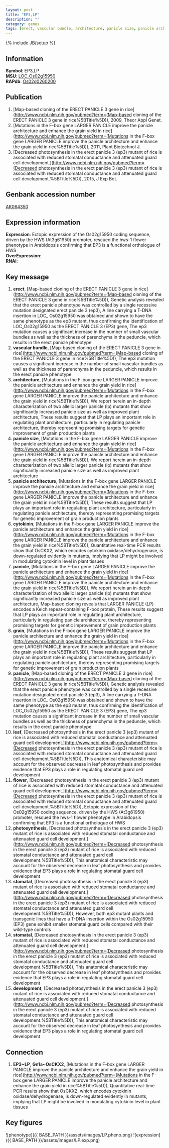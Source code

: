 ```yaml
---
layout: post
title: "EP3,LP"
description: ""
category: genes
tags: [erect, vascular bundle, architecture, panicle size, panicle architecture, cytokinin, panicle, grain, leaf, flower, photosynthesis, stomatal, development, Gene]
---
```

{% include JB/setup %}

## Information
__Symbol__: EP3,LP  
__MSU__: [LOC_Os02g15950](http://rice.plantbiology.msu.edu/cgi-bin/ORF_infopage.cgi?orf=LOC_Os02g15950)  
__RAPdb__: [Os02g0260200](http://rapdb.dna.affrc.go.jp/viewer/gbrowse_details/irgsp1?name=Os02g0260200)  

## Publication
1. [Map-based cloning of the ERECT PANICLE 3 gene in rice](http://www.ncbi.nlm.nih.gov/pubmed?term=(Map-based cloning of the ERECT PANICLE 3 gene in rice%5BTitle%5D)), 2009, Theor Appl Genet.
2. [Mutations in the F-box gene LARGER PANICLE improve the panicle architecture and enhance the grain yield in rice](http://www.ncbi.nlm.nih.gov/pubmed?term=(Mutations in the F-box gene LARGER PANICLE improve the panicle architecture and enhance the grain yield in rice%5BTitle%5D)), 2011, Plant Biotechnol J.
3. [Decreased photosynthesis in the erect panicle 3 (ep3) mutant of rice is associated with reduced stomatal conductance and attenuated guard cell development.](http://www.ncbi.nlm.nih.gov/pubmed?term=(Decreased photosynthesis in the erect panicle 3 (ep3) mutant of rice is associated with reduced stomatal conductance and attenuated guard cell development.%5BTitle%5D)), 2015, J Exp Bot.

## Genbank accession number
[AK064350](http://www.ncbi.nlm.nih.gov/nuccore/AK064350)

## Expression information
__Expression__: Ectopic expression of the Os02g15950 coding sequence, driven by the HWS (At3g61950) promoter, rescued the hws-1 flower phenotype in Arabidopsis confirming that EP3 is a functional orthologue of HWS  
__OverExpression__:  
__RNAi__:  

## Key message
1. __erect__, [Map-based cloning of the ERECT PANICLE 3 gene in rice](http://www.ncbi.nlm.nih.gov/pubmed?term=(Map-based cloning of the ERECT PANICLE 3 gene in rice%5BTitle%5D)),  Genetic analysis revealed that the erect panicle phenotype was controlled by a single recessive mutation designated erect panicle 3 (ep3), A line carrying a T-DNA insertion in LOC_ Os02g15950 was obtained and shown to have the same phenotype as the ep3 mutant, thus confirming the identification of LOC_Os02g15950 as the ERECT PANICLE 3 (EP3) gene, The ep3 mutation causes a significant increase in the number of small vascular bundles as well as the thickness of parenchyma in the peduncle, which results in the erect panicle phenotype
2. __vascular bundle__, [Map-based cloning of the ERECT PANICLE 3 gene in rice](http://www.ncbi.nlm.nih.gov/pubmed?term=(Map-based cloning of the ERECT PANICLE 3 gene in rice%5BTitle%5D)),  The ep3 mutation causes a significant increase in the number of small vascular bundles as well as the thickness of parenchyma in the peduncle, which results in the erect panicle phenotype
3. __architecture__, [Mutations in the F-box gene LARGER PANICLE improve the panicle architecture and enhance the grain yield in rice](http://www.ncbi.nlm.nih.gov/pubmed?term=(Mutations in the F-box gene LARGER PANICLE improve the panicle architecture and enhance the grain yield in rice%5BTitle%5D)),  We report herein an in-depth characterization of two allelic larger panicle (lp) mutants that show significantly increased panicle size as well as improved plant architecture, These results suggest that LP plays an important role in regulating plant architecture, particularly in regulating panicle architecture, thereby representing promising targets for genetic improvement of grain production plants
4. __panicle size__, [Mutations in the F-box gene LARGER PANICLE improve the panicle architecture and enhance the grain yield in rice](http://www.ncbi.nlm.nih.gov/pubmed?term=(Mutations in the F-box gene LARGER PANICLE improve the panicle architecture and enhance the grain yield in rice%5BTitle%5D)),  We report herein an in-depth characterization of two allelic larger panicle (lp) mutants that show significantly increased panicle size as well as improved plant architecture
5. __panicle architecture__, [Mutations in the F-box gene LARGER PANICLE improve the panicle architecture and enhance the grain yield in rice](http://www.ncbi.nlm.nih.gov/pubmed?term=(Mutations in the F-box gene LARGER PANICLE improve the panicle architecture and enhance the grain yield in rice%5BTitle%5D)),  These results suggest that LP plays an important role in regulating plant architecture, particularly in regulating panicle architecture, thereby representing promising targets for genetic improvement of grain production plants
6. __cytokinin__, [Mutations in the F-box gene LARGER PANICLE improve the panicle architecture and enhance the grain yield in rice](http://www.ncbi.nlm.nih.gov/pubmed?term=(Mutations in the F-box gene LARGER PANICLE improve the panicle architecture and enhance the grain yield in rice%5BTitle%5D)),  Quantitative real-time PCR results show that OsCKX2, which encodes cytokinin oxidase/dehydrogenase, is down-regulated evidently in mutants, implying that LP might be involved in modulating cytokinin level in plant tissues
7. __panicle__, [Mutations in the F-box gene LARGER PANICLE improve the panicle architecture and enhance the grain yield in rice](http://www.ncbi.nlm.nih.gov/pubmed?term=(Mutations in the F-box gene LARGER PANICLE improve the panicle architecture and enhance the grain yield in rice%5BTitle%5D)),  We report herein an in-depth characterization of two allelic larger panicle (lp) mutants that show significantly increased panicle size as well as improved plant architecture, Map-based cloning reveals that LARGER PANICLE (LP) encodes a Kelch repeat-containing F-box protein, These results suggest that LP plays an important role in regulating plant architecture, particularly in regulating panicle architecture, thereby representing promising targets for genetic improvement of grain production plants
8. __grain__, [Mutations in the F-box gene LARGER PANICLE improve the panicle architecture and enhance the grain yield in rice](http://www.ncbi.nlm.nih.gov/pubmed?term=(Mutations in the F-box gene LARGER PANICLE improve the panicle architecture and enhance the grain yield in rice%5BTitle%5D)),  These results suggest that LP plays an important role in regulating plant architecture, particularly in regulating panicle architecture, thereby representing promising targets for genetic improvement of grain production plants
9. __panicle__, [Map-based cloning of the ERECT PANICLE 3 gene in rice](http://www.ncbi.nlm.nih.gov/pubmed?term=(Map-based cloning of the ERECT PANICLE 3 gene in rice%5BTitle%5D)),  Genetic analysis revealed that the erect panicle phenotype was controlled by a single recessive mutation designated erect panicle 3 (ep3), A line carrying a T-DNA insertion in LOC_ Os02g15950 was obtained and shown to have the same phenotype as the ep3 mutant, thus confirming the identification of LOC_Os02g15950 as the ERECT PANICLE 3 (EP3) gene, The ep3 mutation causes a significant increase in the number of small vascular bundles as well as the thickness of parenchyma in the peduncle, which results in the erect panicle phenotype
10. __leaf__, [Decreased photosynthesis in the erect panicle 3 (ep3) mutant of rice is associated with reduced stomatal conductance and attenuated guard cell development.](http://www.ncbi.nlm.nih.gov/pubmed?term=(Decreased photosynthesis in the erect panicle 3 (ep3) mutant of rice is associated with reduced stomatal conductance and attenuated guard cell development.%5BTitle%5D)),  This anatomical characteristic may account for the observed decrease in leaf photosynthesis and provides evidence that EP3 plays a role in regulating stomatal guard cell development
11. __flower__, [Decreased photosynthesis in the erect panicle 3 (ep3) mutant of rice is associated with reduced stomatal conductance and attenuated guard cell development.](http://www.ncbi.nlm.nih.gov/pubmed?term=(Decreased photosynthesis in the erect panicle 3 (ep3) mutant of rice is associated with reduced stomatal conductance and attenuated guard cell development.%5BTitle%5D)),  Ectopic expression of the Os02g15950 coding sequence, driven by the HWS (At3g61950) promoter, rescued the hws-1 flower phenotype in Arabidopsis confirming that EP3 is a functional orthologue of HWS
12. __photosynthesis__, [Decreased photosynthesis in the erect panicle 3 (ep3) mutant of rice is associated with reduced stomatal conductance and attenuated guard cell development.](http://www.ncbi.nlm.nih.gov/pubmed?term=(Decreased photosynthesis in the erect panicle 3 (ep3) mutant of rice is associated with reduced stomatal conductance and attenuated guard cell development.%5BTitle%5D)),  This anatomical characteristic may account for the observed decrease in leaf photosynthesis and provides evidence that EP3 plays a role in regulating stomatal guard cell development
13. __stomatal__, [Decreased photosynthesis in the erect panicle 3 (ep3) mutant of rice is associated with reduced stomatal conductance and attenuated guard cell development.](http://www.ncbi.nlm.nih.gov/pubmed?term=(Decreased photosynthesis in the erect panicle 3 (ep3) mutant of rice is associated with reduced stomatal conductance and attenuated guard cell development.%5BTitle%5D)),  However, both ep3 mutant plants and transgenic lines that have a T-DNA insertion within the Os02g15950 (EP3) gene exhibit smaller stomatal guard cells compared with their wild-type controls
14. __stomatal__, [Decreased photosynthesis in the erect panicle 3 (ep3) mutant of rice is associated with reduced stomatal conductance and attenuated guard cell development.](http://www.ncbi.nlm.nih.gov/pubmed?term=(Decreased photosynthesis in the erect panicle 3 (ep3) mutant of rice is associated with reduced stomatal conductance and attenuated guard cell development.%5BTitle%5D)),  This anatomical characteristic may account for the observed decrease in leaf photosynthesis and provides evidence that EP3 plays a role in regulating stomatal guard cell development
15. __development__, [Decreased photosynthesis in the erect panicle 3 (ep3) mutant of rice is associated with reduced stomatal conductance and attenuated guard cell development.](http://www.ncbi.nlm.nih.gov/pubmed?term=(Decreased photosynthesis in the erect panicle 3 (ep3) mutant of rice is associated with reduced stomatal conductance and attenuated guard cell development.%5BTitle%5D)),  This anatomical characteristic may account for the observed decrease in leaf photosynthesis and provides evidence that EP3 plays a role in regulating stomatal guard cell development

## Connection
1. __EP3~LP__, __Gn1a~OsCKX2__, [Mutations in the F-box gene LARGER PANICLE improve the panicle architecture and enhance the grain yield in rice](http://www.ncbi.nlm.nih.gov/pubmed?term=(Mutations in the F-box gene LARGER PANICLE improve the panicle architecture and enhance the grain yield in rice%5BTitle%5D)),  Quantitative real-time PCR results show that OsCKX2, which encodes cytokinin oxidase/dehydrogenase, is down-regulated evidently in mutants, implying that LP might be involved in modulating cytokinin level in plant tissues

## Key figures
![phenotype]({{ BASE_PATH }}/assets/images/LP.pheno.png)
![expression]({{ BASE_PATH }}/assets/images/LP.exp.png)


